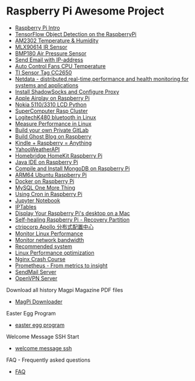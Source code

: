 Raspberry Pi Awesome Project 
============================

- [Raspberry Pi Intro](/root/raspberrypi/RaspberryPiPrj/Intro/README.md)
- [TensorFlow Object Detection on the RaspberryPi](/root/raspberrypi/RaspberryPiPrj/TensorflowObjectDetection/Tensorflow_Object_Detection_on_the_RaspberryPi.md)
- [AM2302 Temperature & Humidity](/root/raspberrypi/RaspberryPiPrj/AM2302/README.md)
- [MLX90614 IR Sensor](/root/raspberrypi/RaspberryPiPrj/MLX90614/README.md)
- [BMP180 Air Pressure Sensor](/root/raspberrypi/RaspberryPiPrj/BMP180/README.md)
- [Send Email with IP-address](/root/raspberrypi/RaspberryPiPrj/EmailIP/README.md)
- [Auto Control Fans CPU Temperature](/root/raspberrypi/RaspberryPiPrj/AutoControlFans/README.md)
- [TI Sensor Tag CC2650](/root/raspberrypi/RaspberryPiPrj/TISensorTagCC2650/README.md)
- [Netdata - distributed,real-time,performance and health monitoring for systems and applications](/root/raspberrypi/RaspberryPiPrj/NetdataMonitor/README.md)
- [Install ShadowSocks and Configure Proxy](/root/raspberrypi/RaspberryPiPrj/ShadowsocksPi/README.md)
- [Apple Airplay on Raspberry Pi](/root/raspberrypi/RaspberryPiPrj/Airplay/README.md)
- [Nokia 5110/3310 LCD Python](/root/raspberrypi/RaspberryPiPrj/Nokia5110/README.md)
- [SuperComputer Rasp Cluster](/root/raspberrypi/RaspberryPiPrj/Supercomputer/README.md)
- [LogitechK480 bluetooth in Linux](/root/raspberrypi/RaspberryPiPrj/LogitechK480/README.md)
- [Measure Performance in Linux](/root/raspberrypi/RaspberryPiPrj/MeasurePerformance/README.md)
- [Build your own Private GitLab](/root/raspberrypi/RaspberryPiPrj/PrivateGitRepository/README.md)
- [Build Ghost Blog on Raspberry](/root/raspberrypi/RaspberryPiPrj/GhostPi/README.md)
- [Kindle + Raspberry = Anything](/root/raspberrypi/RaspberryPiPrj/KindlePiPrj/README.md)
- [YahooWeatherAPI](/root/raspberrypi/RaspberryPiPrj/YahooWeatherAPI/README.md)
- [Homebridge HomeKit Raspberry Pi](/root/raspberrypi/RaspberryPiPrj/homebridgeHomeKitRaspberryPi/README.md)
- [Java IDE on Raspberry Pi](/root/raspberrypi/RaspberryPiPrj/JavaIDERaspberryPi/README.md)
- [Compile and Install MongoDB on Raspberry Pi](/root/raspberrypi/RaspberryPiPrj/MongoDBRPi/README.md)
- [ARM64 Ubuntu Raspberry Pi](/root/raspberrypi/RaspberryPiPrj/ARM64RaspberryPi/README.md)
- [Docker on Raspberry Pi](/root/raspberrypi/RaspberryPiPrj/DockerRPi/README.md)
- [MySQL One More Thing](/root/raspberrypi/RaspberryPiPrj/MySQLOneMoreThing/README.md)
- [Using Cron in Raspberry Pi](/root/raspberrypi/RaspberryPiPrj/CronPi/README.md)
- [Jupyter Notebook](/root/raspberrypi/RaspberryPiPrj/JupyterNotebook/README.md)
- [IPTables](/root/raspberrypi/RaspberryPiPrj/IPTables/README.md)
- [Display Your Raspberry Pi's desktop on a Mac](/root/raspberrypi/RaspberryPiPrj/VNCRaspberryPi/README.md)
- [Self-healing Raspberry Pi - Recovery Partition](/root/raspberrypi/RaspberryPiPrj/RecoveryModelRaspberryPi/README.md)
- [ctripcorp Apollo 分布式配置中心](/root/raspberrypi/RaspberryPiPrj/ctripcorpApollo/README.md)
- [Monitor Linux Performance](/root/raspberrypi/RaspberryPiPrj/MonitorLinuxPerformance/README.md)
- [Monitor network bandwidth](/root/raspberrypi/RaspberryPiPrj/MonitorBandwidth/README.md)
- [Recommended system](/root/raspberrypi/RaspberryPiPrj/RecommendedSystem/README.md)
- [Linux Performance optimization](/root/raspberrypi/RaspberryPiPrj/Linux101/README.md)
- [Nginx Crash Course](/root/raspberrypi/RaspberryPiPrj/NginxCrashCourse/README.md)
- [Prometheus - From metrics to insight](/root/raspberrypi/RaspberryPiPrj/Prometheus/README.md)
- [SendMail Server](/root/raspberrypi/RaspberryPiPrj/SendMail/README.md)
- [OpenVPN Server](/root/raspberrypi/RaspberryPiPrj/OpenVPN/README.md)

Download all history Magpi Magazine PDF files
- [MagPi Downloader](/root/raspberrypi/RaspberryPiPrj/MagPiDownloader/RaspberryPiMagpiDownloader.py)

Easter Egg Program
- [easter egg program](/root/raspberrypi/RaspberryPiPrj/easterEgg/README.md)

Welcome Message SSH Start
- [welcome message ssh](/root/raspberrypi/RaspberryPiPrj/WelcomeMsg/README.md)

FAQ - Frequently asked questions 
- [FAQ](/root/raspberrypi/RaspberryPiPrj/FAQ.md)
